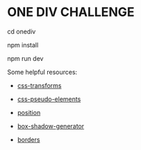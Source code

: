 # ONE DIV CHALLENGE

  cd onediv

  npm install

  npm run dev

Some helpful resources:

- [css-transforms](https://developer.mozilla.org/en-US/docs/Web/CSS/transform)

- [css-pseudo-elements](https://developer.mozilla.org/en-US/docs/Web/CSS/Pseudo-elements)

- [position](https://developer.mozilla.org/en-US/docs/Web/CSS/position)

- [box-shadow-generator](https://www.cssmatic.com/box-shadow)

- [borders](https://www.lambdatest.com/blog/css-borders/)



